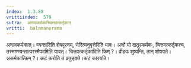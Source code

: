 ```yaml
---
index:  1.3.88
vrittiindex:  579
sutra:  अणावकर्मकाच्चित्तवत्कर्तृकात्
vritti:  balamanorama 
---
```


अणावकर्मकात्। ण्यन्तादिति शेषपूरणम्, णेरित्यनुवृत्तेरिति भावः। अणौ यो दातुरकर्मकः, चित्तवत्कर्तृकश्च, तस्माण्ण्यन्तात्परस्मैपदमिति यावत्। चित्तवत्कर्तृकादिति किम् ?। व्रीहयः शुष्यन्ति, तान् शोषयते। अकर्मकात्किम् ?। कटं करोति तं प्रयुङ्क्ते।कटं कारयति। 

